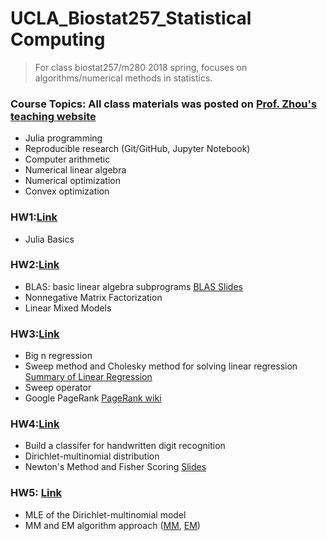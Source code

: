 # UCLA_Biostat257_Statistical Computing

> For class biostat257/m280 2018 spring, focuses on algorithms/numerical methods in statistics.

### Course Topics: All class materials was posted on [Prof. Zhou's teaching website](http://hua-zhou.github.io/teaching/biostatm280-2018spring/)
* Julia programming
* Reproducible research (Git/GitHub, Jupyter Notebook)
* Computer arithmetic
* Numerical linear algebra
* Numerical optimization
* Convex optimization

### HW1:[Link](http://hua-zhou.github.io/teaching/biostatm280-2018spring/hw/hw1/hw01.html) 
* Julia Basics

### HW2:[Link](http://hua-zhou.github.io/teaching/biostatm280-2018spring/hw/hw2/hw02.html)
* BLAS: basic linear algebra subprograms [BLAS Slides](http://hua-zhou.github.io/teaching/biostatm280-2018spring/slides/06-numalgintro/numalgintro.html)
* Nonnegative Matrix Factorization
* Linear Mixed Models

### HW3:[Link](http://hua-zhou.github.io/teaching/biostatm280-2018spring/hw/hw3/hw03.html)
* Big n regression
* Sweep method and Cholesky method for solving linear regression [Summary of Linear Regression](http://hua-zhou.github.io/teaching/biostatm280-2018spring/slides/12-linreg/linreg.html)
* Sweep operator
* Google PageRank [PageRank wiki](https://en.wikipedia.org/wiki/PageRank)

### HW4:[Link](http://hua-zhou.github.io/teaching/biostatm280-2018spring/hw/hw4/hw04.html)
* Build a classifer for handwritten digit recognition
* Dirichlet-multinomial distribution
* Newton's Method and Fisher Scoring [Slides](http://hua-zhou.github.io/teaching/biostatm280-2018spring/slides/18-newton/newton.html)

### HW5: [Link](http://hua-zhou.github.io/teaching/biostatm280-2018spring/hw/hw5/hw05.html)
* MLE of the Dirichlet-multinomial model
* MM and EM algorithm approach ([MM](http://hua-zhou.github.io/teaching/biostatm280-2018spring/slides/20-mm/deLeeuw.pdf), [EM](http://hua-zhou.github.io/teaching/biostatm280-2018spring/slides/19-em/em.html))
